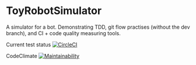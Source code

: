 # ToyRobotSimulator
A simulator for a bot. Demonstrating TDD, git flow practises (without the dev branch), and CI + code quality measuring tools.

Current test status [![CircleCI](https://circleci.com/gh/AniketSK/ToyRobotSimulator/tree/master.svg?style=svg)](https://circleci.com/gh/AniketSK/ToyRobotSimulator/tree/master)


CodeClimate
[![Maintainability](https://api.codeclimate.com/v1/badges/a99a88d28ad37a79dbf6/maintainability)](https://codeclimate.com/github/codeclimate/codeclimate/maintainability)
